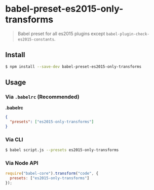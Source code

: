 # babel-preset-es2015-only-transforms

> Babel preset for all es2015 plugins except `babel-plugin-check-es2015-constants`.

## Install

```sh
$ npm install --save-dev babel-preset-es2015-only-transforms
```

## Usage

### Via `.babelrc` (Recommended)

**.babelrc**

```json
{
  "presets": ["es2015-only-transforms"]
}
```

### Via CLI

```sh
$ babel script.js --presets es2015-only-transforms 
```

### Via Node API

```javascript
require("babel-core").transform("code", {
  presets: ["es2015-only-transforms"]
});
```
